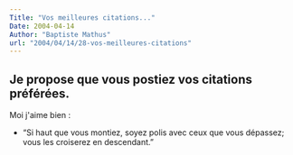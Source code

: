 ```yaml
---
Title: "Vos meilleures citations..."
Date: 2004-04-14
Author: "Baptiste Mathus"
url: "2004/04/14/28-vos-meilleures-citations"
---
```


Je propose que vous postiez vos citations préférées.
----------------

Moi j'aime bien :

-   “Si haut que vous montiez, soyez polis avec ceux que vous dépassez;
    vous les croiserez en descendant.”

